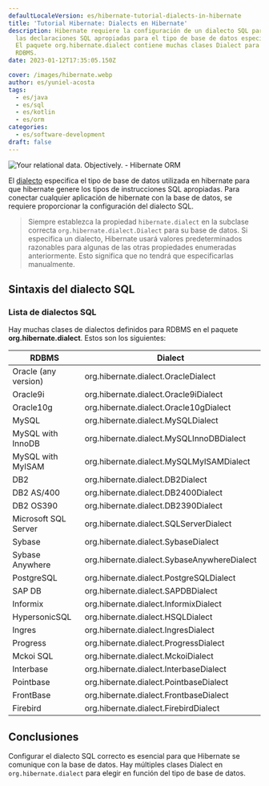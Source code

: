 ```yaml
---
defaultLocaleVersion: es/hibernate-tutorial-dialects-in-hibernate
title: 'Tutorial Hibernate: Dialects en Hibernate'
description: Hibernate requiere la configuración de un dialecto SQL para generar
  las declaraciones SQL apropiadas para el tipo de base de datos especificado.
  El paquete org.hibernate.dialect contiene muchas clases Dialect para varios
  RDBMS.
date: 2023-01-12T17:35:05.150Z

cover: /images/hibernate.webp
author: es/yuniel-acosta
tags:
  - es/java
  - es/sql
  - es/kotlin
  - es/orm
categories:
  - es/software-development
draft: false
---
```


![Your relational data. Objectively. - Hibernate ORM](https://hibernate.org/images/hibernate-logo.svg)

El [dialecto](https://docs.jboss.org/hibernate/orm/3.3/reference/en/html/session-configuration.html#configuration-optional-dialects) especifica el tipo de base de datos utilizada en hibernate para que hibernate genere los tipos de instrucciones SQL apropiadas. Para conectar cualquier aplicación de hibernate con la base de datos, se requiere proporcionar la configuración del dialecto SQL.

> Siempre establezca la propiedad `hibernate.dialect` en la subclase correcta `org.hibernate.dialect.Dialect` para su base de datos. Si especifica un dialecto, Hibernate usará valores predeterminados razonables para algunas de las otras propiedades enumeradas anteriormente. Esto significa que no tendrá que especificarlas manualmente.

## Sintaxis del dialecto SQL

### Lista de dialectos SQL

Hay muchas clases de dialectos definidos para RDBMS en el paquete **org.hibernate.dialect**. Estos son los siguientes:

| RDBMS                | Dialect                                     |
| -------------------- | ------------------------------------------- |
| Oracle (any version) | org.hibernate.dialect.OracleDialect         |
| Oracle9i             | org.hibernate.dialect.Oracle9iDialect       |
| Oracle10g            | org.hibernate.dialect.Oracle10gDialect      |
| MySQL                | org.hibernate.dialect.MySQLDialect          |
| MySQL with InnoDB    | org.hibernate.dialect.MySQLInnoDBDialect    |
| MySQL with MyISAM    | org.hibernate.dialect.MySQLMyISAMDialect    |
| DB2                  | org.hibernate.dialect.DB2Dialect            |
| DB2 AS/400           | org.hibernate.dialect.DB2400Dialect         |
| DB2 OS390            | org.hibernate.dialect.DB2390Dialect         |
| Microsoft SQL Server | org.hibernate.dialect.SQLServerDialect      |
| Sybase               | org.hibernate.dialect.SybaseDialect         |
| Sybase Anywhere      | org.hibernate.dialect.SybaseAnywhereDialect |
| PostgreSQL           | org.hibernate.dialect.PostgreSQLDialect     |
| SAP DB               | org.hibernate.dialect.SAPDBDialect          |
| Informix             | org.hibernate.dialect.InformixDialect       |
| HypersonicSQL        | org.hibernate.dialect.HSQLDialect           |
| Ingres               | org.hibernate.dialect.IngresDialect         |
| Progress             | org.hibernate.dialect.ProgressDialect       |
| Mckoi SQL            | org.hibernate.dialect.MckoiDialect          |
| Interbase            | org.hibernate.dialect.InterbaseDialect      |
| Pointbase            | org.hibernate.dialect.PointbaseDialect      |
| FrontBase            | org.hibernate.dialect.FrontbaseDialect      |
| Firebird             | org.hibernate.dialect.FirebirdDialect       |

## Conclusiones

Configurar el dialecto SQL correcto es esencial para que Hibernate se comunique con la base de datos. Hay múltiples clases Dialect en `org.hibernate.dialect` para elegir en función del tipo de base de datos.
